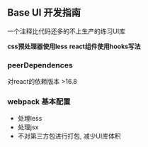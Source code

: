 ## Base UI 开发指南

一个注释比代码还多的不上生产的练习UI库

**css预处理器使用less**
**react组件使用hooks写法**

### peerDependences
对react的依赖版本 >16.8

### webpack 基本配置
+ 处理less
+ 处理jsx
+ 不对第三方包进行打包, 减少UI库体积
